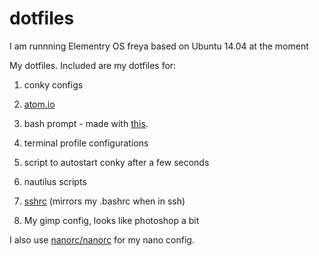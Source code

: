 # dotfiles

I am runnning Elementry OS freya based on Ubuntu 14.04 at the moment

My dotfiles.
Included are my dotfiles for:

1. conky configs

2. <a href="https://atom.io/">atom.io</a> 

3. bash prompt - made with <a href="http://bashrcgenerator.com/">this</a>.
 
4. terminal profile configurations
 
5. script to autostart conky after a few seconds

6. nautilus scripts 

7. <a href="https://github.com/Russell91/sshrc">sshrc</a> (mirrors my .bashrc when in ssh) 

8. My gimp config, looks like photoshop a bit
 
I also use <a href="https://github.com/nanorc/nanorc">nanorc/nanorc</a> for my nano config.
